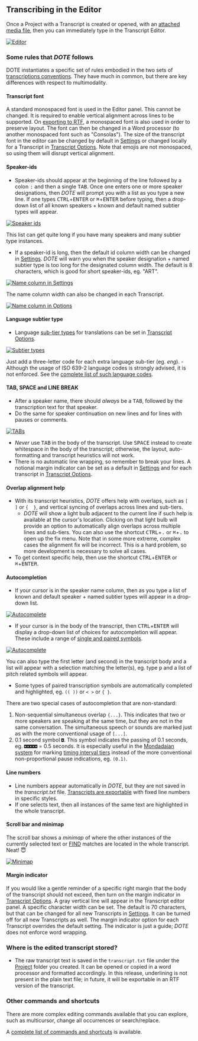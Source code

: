 ## Transcribing in the Editor

Once a Project with a Transcript is created or opened, with an [attached media file](media.md), then you can immediately type in the Transcript Editor.

[![Editor](images/transcript/editor.png)](images/transcript/editor.png)

### Some rules that _DOTE_ follows

DOTE instantiates a specific set of rules embodied in the two sets of [transcriptions conventions](conventions.md).
They have much in common, but there are key differences with respect to multimodality.

#### Transcript font <a id='font'></a>

A standard monospaced font is used in the Editor panel.
This cannot be changed.
It is required to enable vertical alignment across lines to be supported.
On [exporting to RTF](export.md), a monospaced font is also used in order to preserve layout.
The font can then be changed in a Word processor (to another monospaced font such as "Consolas").
The size of the transcript font in the editor can be changed by default in [Settings](settings.md) or changed locally for a Transcript in [Transcript Options](settings.md#options).
Note that emojis are not monospaced, so using them will disrupt vertical alignment.

#### Speaker-ids <a id='id'></a>

- Speaker-ids should appear at the beginning of the line followed by a colon <kbd>:</kbd> and then a single <kbd>TAB</kbd>.
Once one enters one or more speaker designations, then _DOTE_ will prompt you with a list as you type a new line.
If one types <kbd>CTRL</kbd>+<kbd>ENTER</kbd> or <kbd>⌘</kbd>+<kbd>ENTER</kbd> before typing, then a drop-down list of all known speakers + known and default named subtier types will appear.

[![Speaker ids](images/transcript/id.png)](images/transcript/id.png)

This list can get quite long if you have many speakers and many subtier type instances.
- If a speaker-id is long, then the default id column width can be changed in [Settings](settings.md).
_DOTE_ will warn you when the speaker designation + named subtier type is too long for the designated column width.
The default is 8 characters, which is good for short speaker-ids, eg. "ART".

[![Name column in Settings](images/transcript/id-settings.png)](images/transcript/id-settings.png)

The name column width can also be changed in each Transcript.

[![Name column in Options](images/transcript/id-options.png)](images/transcript/id-options.png)

#### Language subtier type

- Language [sub-tier types](tiers.md) for translations can be set in [Transcript Options](settings.md#options).

[![Subtier types](images/transcript/types.png)](images/transcript/types.png)

Just add a three-letter code for each extra language sub-tier (eg. _eng_).
    - Although the usage of ISO 639-2 language codes is strongly advised, it is not enforced.
    See the [complete list of such language codes](https://www.loc.gov/standards/iso639-2/php/code_list.php).

#### TAB, SPACE and LINE BREAK

- After a speaker name, there should _always_ be a <kbd>TAB</kbd>, followed by the transcription text for that speaker.
- Do the same for speaker continuation on new lines and for lines with pauses or comments.

[![TABs](images/transcript/tabs.png)](images/transcript/tabs.png)

- _Never_ use <kbd>TAB</kbd> in the body of the transcript.
Use <kbd>SPACE</kbd> instead to create whitespace in the body of the transcript; otherwise, the layout, auto-formatting and transcript heuristics will not work.
- There is no automatic line wrapping, so remember to break your lines.
A notional margin indicator can be set as a default in [Settings](settings.md) and for each transcript in [Transcript Options](settings.md#options).

#### Overlap alignment help <a id='align'></a>

- With its transcript heuristics, _DOTE_ offers help with overlaps, such as `[  ]` or `{  }`, and vertical syncing of overlaps across lines and sub-tiers.
    - _DOTE_ will show a light bulb adjacent to the current line if such help is available at the cursor's location.
    Clicking on that light bulb will provide an option to automatically align overlaps across multiple lines and sub-tiers.
    You can also use the shortcut <kbd>CTRL</kbd>+<kbd>.</kbd> or <kbd>⌘</kbd>+<kbd>.</kbd> to open up the fix menu.
    Note that in some more extreme, complex cases the alignment fix will be incorrect.
    This is a hard problem, so more development is necessary to solve all cases.
- To get context specific help, then use the shortcut <kbd>CTRL</kbd>+<kbd>ENTER</kbd> or <kbd>⌘</kbd>+<kbd>ENTER</kbd>.

#### Autocompletion <a id='autocomplete'></a>

- If your cursor is in the speaker name column, then as you type a list of known and default speaker + named subtier types will appear in a drop-down list.

[![Autocomplete](images/transcript/autocomplete1.png)](images/transcript/autocomplete1.png)

- If your cursor is in the body of the transcript, then <kbd>CTRL</kbd>+<kbd>ENTER</kbd> will display a drop-down list of choices for autocompletion will appear.
These include a range of [single and paired symbols](jefferson.md).

[![Autocomplete](images/transcript/autocomplete2.png)](images/transcript/autocomplete2.png)

You can also type the first letter (and second) in the transcript body and a list will appear with a selection matching the letter(s), eg. type <kbd>p</kbd> and a list of pitch related symbols will appear.
- Some types of paired transcription symbols are automatically completed and highlighted, eg. `(( ))` or `< >` or `{ }`.

There are two special cases of autocompletion that are non-standard:

1. Non-sequential simultaneous overlap `{...}`.
This indicates that two or more speakers are speaking at the same time, but they are not in the same conversation.
The simultaneous speech or sounds are marked just as with the more conventional usage of `[...]`.
1. 0.1 second symbol `◘`.
This symbol indicates the passing of 0.1 seconds, eg. `◘◘◘◘◘` = 0.5 seconds.
It is especially useful in the [Mondadaian system](mondada.md) for marking [timing interval tiers](mondada.md) instead of the more conventional non-proportional pause indications, eg. `(0.1)`.

#### Line numbers

- Line numbers appear automatically in _DOTE_, but they are not saved in the _transcript.txt_ file.
[Transcripts are exportable](export.md) with fixed line numbers in specific styles.
- If one selects text, then all instances of the same text are highlighted in the whole transcript.

#### Scroll bar and minimap

The scroll bar shows a _minimap_ of where the other instances of the currently selected text or [FIND](find.md) matches are located in the whole transcript. Neat! 😇

[![Minimap](images/transcript/minimap.png)](images/transcript/minimap.png)

#### Margin indicator <a id='margin'></a>

If you would like a gentle reminder of a specific right margin that the body of the transcript should not exceed, then turn on the margin indicator in [Transcript Options](settings.md#options).
A gray vertical line will appear in the Transcript editor panel.
A specific character width can be set.
The default is 70 characters, but that can be changed for all new Transcripts in [Settings](settings.md).
It can be turned off for all new Transcripts as well.
The margin indicator option for each Transcript overrides the default setting.
The indicator is just a guide; _DOTE_ does not enforce word wrapping.

### Where is the edited transcript stored?

- The raw transcript text is saved in the `transcript.txt` file under the [Project](projects.md) folder you created.
It can be opened or copied in a word processor and formatted accordingly. In this release, underlining is not present in the plain text file; in future, it will be exportable in an RTF version of the transcript.

### Other commands and shortcuts

There are more complex editing commands available that you can explore, such as multicursor, change all occurrences or search/replace.

A [complete list of commands and shortcuts](commands.md) is available.

